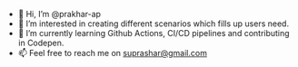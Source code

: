 - 👋 Hi, I’m @prakhar-ap
- 👀 I’m interested in creating different scenarios which fills up users need.
- 🌱 I’m currently learning Github Actions, CI/CD pipelines and contributing in Codepen.
- 📫 Feel free to reach me on suprashar@gmail.com

<!---
prakhar-ap/prakhar-ap is a ✨ special ✨ repository because its `README.md` (this file) appears on your GitHub profile.
You can click the Preview link to take a look at your changes.
--->
